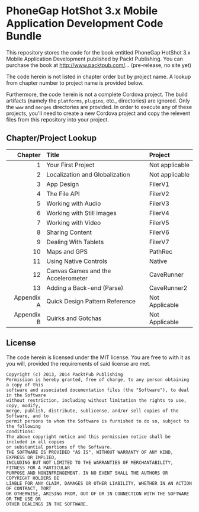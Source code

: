 # PhoneGap HotShot 3.x Mobile Application Development Code Bundle

This repository stores the code for the book entitled PhoneGap HotShot 3.x Mobile Application Development published by Packt Publishing. You can purchase the book at http://www.packtpub.com/... (pre-release, no site yet)

The code herein is not listed in chapter order but by project name. A lookup from chapter number to project name is provided below.

Furthermore, the code herein is not a complete Cordova project. The build artifacts (namely the `platforms`, `plugins`, etc., directories) are ignored. Only the `www` and `merges` directories are provided. In order to execute any of these projects, you'll need to create a new Cordova project and copy the relevent files from this repository into your project.

## Chapter/Project Lookup

|    Chapter | Title                              | Project         |
|-----------:|:---------------------------------- |:----------------|
|          1 | Your First Project                 | Not applicable  |
|          2 | Localization and Globalization     | Not applicable  |
|          3 | App Design                         | FilerV1         |
|          4 | The File API                       | FilerV2         |
|          5 | Working with Audio                 | FilerV3         |
|          6 | Working with Still images          | FilerV4         |
|          7 | Working with Video                 | FilerV5         |
|          8 | Sharing Content                    | FilerV6         |
|          9 | Dealing With Tablets               | FilerV7         |
|         10 | Maps and GPS                       | PathRec         |
|         11 | Using Native Controls              | Native          |
|         12 | Canvas Games and the Accelerometer | CaveRunner      |
|         13 | Adding a Back-end (Parse)          | CaveRunner2     |
| Appendix A | Quick Design Pattern Reference     | Not Applicable  |
| Appendix B | Quirks and Gotchas                 | Not Applicable  |

## License

The code herein is licensed under the MIT license. You are free to with it as you will, provided the requirements of said license are met.

```
Copyright (c) 2013, 2014 PacktPub Publishing
Permission is hereby granted, free of charge, to any person obtaining a copy of this
software and associated documentation files (the "Software"), to deal in the Software
without restriction, including without limitation the rights to use, copy, modify,
merge, publish, distribute, sublicense, and/or sell copies of the Software, and to
permit persons to whom the Software is furnished to do so, subject to the following
conditions:
The above copyright notice and this permission notice shall be included in all copies
or substantial portions of the Software.
THE SOFTWARE IS PROVIDED "AS IS", WITHOUT WARRANTY OF ANY KIND, EXPRESS OR IMPLIED,
INCLUDING BUT NOT LIMITED TO THE WARRANTIES OF MERCHANTABILITY, FITNESS FOR A PARTICULAR
PURPOSE AND NONINFRINGEMENT. IN NO EVENT SHALL THE AUTHORS OR COPYRIGHT HOLDERS BE
LIABLE FOR ANY CLAIM, DAMAGES OR OTHER LIABILITY, WHETHER IN AN ACTION OF CONTRACT, TORT
OR OTHERWISE, ARISING FROM, OUT OF OR IN CONNECTION WITH THE SOFTWARE OR THE USE OR
OTHER DEALINGS IN THE SOFTWARE.
```
